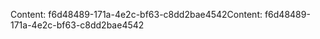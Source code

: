 <span data-ttu-id="29c12-101">Content: f6d48489-171a-4e2c-bf63-c8dd2bae4542</span><span class="sxs-lookup"><span data-stu-id="29c12-101">Content: f6d48489-171a-4e2c-bf63-c8dd2bae4542</span></span>